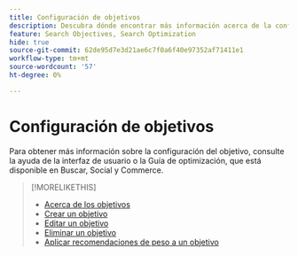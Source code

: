 ```yaml
---
title: Configuración de objetivos
description: Descubra dónde encontrar más información acerca de la configuración de objetivos.
feature: Search Objectives, Search Optimization
hide: true
source-git-commit: 62de95d7e3d21ae6c7f0a6f40e97352af71411e1
workflow-type: tm+mt
source-wordcount: '57'
ht-degree: 0%

---
```


# Configuración de objetivos

Para obtener más información sobre la configuración del objetivo, consulte la ayuda de la interfaz de usuario o la Guía de optimización, que está disponible en Buscar, Social y Commerce.

>[!MORELIKETHIS]
>
>* [Acerca de los objetivos](objective-about.md)
>* [Crear un objetivo](objective-create.md)
>* [Editar un objetivo](objective-edit.md)
>* [Eliminar un objetivo](objective-delete.md)
>* [Aplicar recomendaciones de peso a un objetivo](objective-apply-weight-recommendations.md)
